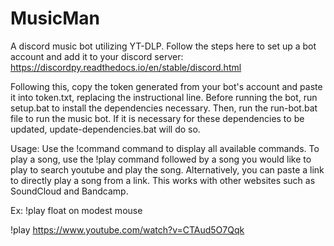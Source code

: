 # MusicMan
A discord music bot utilizing YT-DLP.
Follow the steps here to set up a bot account and add it to your discord server:
https://discordpy.readthedocs.io/en/stable/discord.html

Following this, copy the token generated from your bot's account and paste it into token.txt, replacing the instructional line.
Before running the bot, run setup.bat to install the dependencies necessary.
Then, run the run-bot.bat file to run the music bot.
If it is necessary for these dependencies to be updated, update-dependencies.bat will do so.

Usage:
Use the !command command to display all available commands.
To play a song, use the !play command followed by a song you would like to play to search youtube and play the song. Alternatively,
you can paste a link to directly play a song from a link. This works with other websites such as SoundCloud and Bandcamp.

Ex: !play float on modest mouse

!play https://www.youtube.com/watch?v=CTAud5O7Qqk
